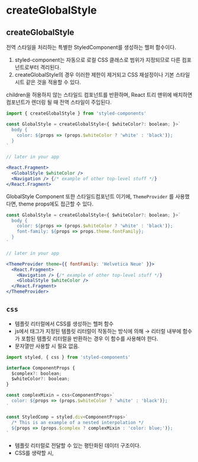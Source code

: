 # createGlobalStyle

## createGlobalStyle

전역 스타일을 처리하는 특별한 StyledComponent를 생성하는 헬퍼 함수이다.

1. styled-component는 자동으로 로컬 CSS 클래스로 범위가 지정되므로 다른 컴포넌트로부터 격리된다.
2. createGlobalStyle의 경우 이러한 제한이 제거되고 CSS 재설정이나 기본 스타일시트 같은 것을 적용할 수 있다.

children을 허용하지 않는 스타일드 컴포넌트를 반환하며, React 트리 맨위에 배치하면 컴포넌트가 렌더링 될 때 전역 스타일이 주입된다.

```jsx
import { createGlobalStyle } from 'styled-components'

const GlobalStyle = createGlobalStyle<{ $whiteColor?: boolean; }>`
  body {
    color: ${props => (props.$whiteColor ? 'white' : 'black')};
  }
`

// later in your app

<React.Fragment>
  <GlobalStyle $whiteColor />
  <Navigation /> {/* example of other top-level stuff */}
</React.Fragment>
```

GlobalStyle Component 또한 스타일드컴포넌트 이기에, `ThemeProvider` 를 사용했다면, theme props에도 접근할 수 있다.

```jsx
const GlobalStyle = createGlobalStyle<{ $whiteColor?: boolean; }>`
  body {
    color: ${props => (props.$whiteColor ? 'white' : 'black')};
    font-family: ${props => props.theme.fontFamily};
  }
`

// later in your app

<ThemeProvider theme={{ fontFamily: 'Helvetica Neue' }}>
  <React.Fragment>
    <Navigation /> {/* example of other top-level stuff */}
    <GlobalStyle $whiteColor />
  </React.Fragment>
</ThemeProvider>
```

## `css`

* 템플릿 리터럴에서 CSS를 생성하는 헬퍼 함수
* js에서 태그가 지정된 템플릿 리터럴이 작동하는 방식에 의해 → 리터럴 내부에 함수가 포함된 템플릿 리터럴을 반환하는 경우 이 함수를 사용해야 한다.
* 문자열만 사용할 시 필요 없음.

```jsx
import styled, { css } from 'styled-components'

interface ComponentProps {
  $complex?: boolean;
  $whiteColor?: boolean;
}

const complexMixin = css<ComponentProps>`
  color: ${props => (props.$whiteColor ? 'white' : 'black')};
`

const StyledComp = styled.div<ComponentProps>`
  /* This is an example of a nested interpolation */
  ${props => (props.$complex ? complexMixin : 'color: blue;')};
`
```

* 템플릿 리터럴로 전달할 수 있는 평탄화된 데이터 구조이다.
* CSS를 생략할 시,
